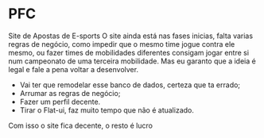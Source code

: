 # PFC
Site de Apostas de E-sports
O site ainda está nas fases inicias, falta varias regras de negócio, como impedir que o mesmo time jogue contra ele mesmo, ou fazer
times de mobilidades diferentes consigam jogar entre si num campeonato de uma terceira mobilidade.
Mas eu garanto que a ideia é legal e fale a pena voltar a desenvolver.

* Vai ter que remodelar esse banco de dados, certeza que ta errado;
* Arrumar as regras de negócio;
* Fazer um perfil decente.
* Tirar o Flat-ui, faz muito tempo que não é atualizado. 

Com isso o site fica decente, o resto é lucro
